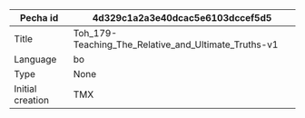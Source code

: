 |Pecha id | 4d329c1a2a3e40dcac5e6103dccef5d5
| --- | --- 
|Title | Toh_179-Teaching_The_Relative_and_Ultimate_Truths-v1 
|Language | bo
|Type | None
|Initial creation | TMX